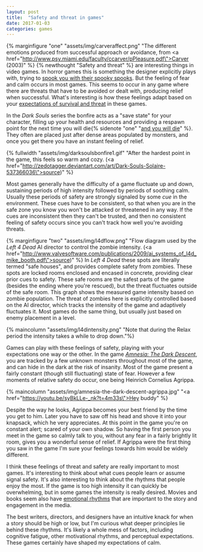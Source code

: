 ```yaml
---
layout: post
title:  "Safety and threat in games"
date: 2017-01-03
categories: games
---
```


{% marginfigure "one" "assets/img/carveraffect.png" "The different emotions produced from successful approach or avoidance, from <a href=\"http://www.psy.miami.edu/faculty/ccarver/pPleasure.pdf\">Carver (2003)</a>" %}
{% newthought "Safety and threat" %} are interesting things in video games. In horror games this is something the designer explicitly plays with, trying to [spook you with their spooky spooks](https://youtu.be/vQN4UHM_PoU?t=4m40s). But the feeling of fear and calm occurs in most games. This seems to occur in any game where there are threats that have to be avoided or dealt with, producing relief when successful. What's interesting is how these feelings adapt based on your [expectations of survival and threat](https://www.ncbi.nlm.nih.gov/pmc/articles/PMC4364301/) in these games.

In the *Dark Souls* series the bonfire acts as a "save state" for your character, filling up your health and resources and providing a respawn point for the next time you will die{% sidenote "one" "[and you will die](https://www.youtube.com/watch?v=wYbOVTQnbAA)" %}. They often are placed just after dense areas populated by monsters, and once you get there you have an instant feeling of relief.

{% fullwidth "assets/img/darksoulsbonfire1.gif" "After the hardest point in the game, this feels so warm and cozy.  (<a href=\"http://zedotagger.deviantart.com/art/Dark-Souls-Solaire-537366036\">source</a>)" %}

Most games generally have the difficulty of a game fluctuate up and down, sustaining periods of high intensity followed by periods of soothing calm. Usually these periods of safety are strongly signaled by some *cue* in the environment. These cues have to be consistent, so that when you are in the safe zone you know you won't be attacked or threatened in any way. If the cues are inconsistent then they can't be trusted, and then no consistent feeling of safety occurs since you can't track how well you're avoiding threats.

{% marginfigure "two" "assets/img/l4dflow.png" "Flow diagram used by the *Left 4 Dead* AI director to control the zombie intensity. (<a href=\"http://www.valvesoftware.com/publications/2009/ai_systems_of_l4d_mike_booth.pdf\">source</a>)" %}
In *Left 4 Dead* these spots are literally termed "safe houses", and provides complete safety from zombies. These spots are locked rooms enclosed and encased in concrete, providing clear prior cues to safety. These safe rooms are the safest parts of the game (besides the ending where you're rescued), but the threat fluctuates outside of the safe room. This graph shows the measured game intensity based on zombie population. The threat of zombies here is explicitly controlled based on the AI director, which tracks the intensity of the game and adaptively fluctuates it. Most games do the same thing, but usually just based on enemy placement in a level.

{% maincolumn "assets/img/l4dintensity.png" "Note that during the Relax period the intensity takes a while to drop down."%}

Games can play with these feelings of safety, playing with your expectations one way or the other. In the game [*Amnesia: The Dark Descent*](https://www.youtube.com/watch?v=9jWsiyXoTz0), you are tracked by a few unknown monsters throughout most of the game, and can hide in the dark at the risk of insanity. Most of the game present a fairly constant (though still fluctuating) state of fear. However a few moments of relative safety do occur, one being Heinrich Cornelius Agrippa.

{% maincolumn "assets/img/amnesia-the-dark-descent-agrippa.jpg" "<a href=\"https://youtu.be/syBkLLe-_nk?t=4m33s\">Hey buddy</a>" %}

Despite the way he looks, Agrippa becomes your best friend by the time you get to him. Later you have to saw off his head and shove it into your knapsack, which he very appreciates. At this point in the game you're on constant alert; scared of your own shadow. So having the first person you meet in the game so calmly talk to you, without any fear in a fairly brightly lit room, gives you a wonderful sense of relief. If Agrippa were the first thing you saw in the game I'm sure your feelings towards him would be widely different.

I think these feelings of threat and safety are really important to most games. It's interesting to think about what cues people learn or assume signal safety. It's also interesting to think about the rhythms that people enjoy the most. If the game is too high intensity it can quickly be overwhelming, but in some games the intensity is really desired. Movies and books seem also have [emotional rhythms](http://hedonometer.org/books/v3/1777/) that are important to the story and engagement in the media.

The best writers, directors, and designers have an intuitive knack for when a story should be high or low, but I'm curious what deeper principles lie behind these rhythms. It's likely a whole mess of factors, including cognitive fatigue, other motivational rhythms, and perceptual expectations. These games certainly have shaped my expectations of calm.
